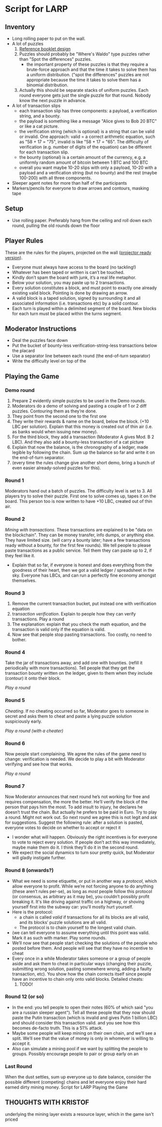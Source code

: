 # Script for LARP

## Inventory
  * Long rolling paper to put on the wall.
  * A lot of puzzles
      1. [Reference booklet design](https://docs.google.com/document/d/1LC2HjMGDTYE7t7ImssBEE-eO3C9rFEdic0oUgjDx5Js/edit?usp=sharing)
      2. Puzzles should probably be "Where's Waldo" type puzzles rather than "Spot the differences" puzzles.
          * the important property of these puzzles is that they require a brute-force approach and that the time it takes to solve them has a uniform distribution. ("spot the differences" puzzles are not appropriate because the time it takes to solve them has a binomial distribution.
      3. Actually this should be separate stacks of uniform puzzles. Each round everyone gets just the single puzzle for that round. Nobody know the next puzzle in advance.
  * A lot of transaction slips
      * each transaction slip has three components: a payload, a verification string, and a bounty.
      * the payload is something like a message "Alice gives to Bob 20 BTC" or like a cat picture.
      * the verification string (which is optional) is a string that can be valid or invalid. One approach: valid  = a correct arithmetic equation, such as "58 + 17 = "75", invalid is like "58 + 17 = "65". The difficulty of verification (e.g. number of digits of the equation) can be different for each transaction slip.
      * the bounty (optional) is a certain amount of the currency, e.g. a uniformly random amount of bitcoin between 1 BTC and 100 BTC
      * overall you want maybe 10-20 slips with only a payload, 10-20 with a payload and a verification string (but no bounty) and the rest (maybe 100-200) with all three components.
  * Sleeper agent notes for more than half of the participants    
  * Markers/pencils for everyone to draw arrows and contours, masking tape

## Setup
  * Use rolling paper. Preferably hang from the ceiling and roll down each round, pulling the old rounds down the floor

## Player Rules

These are the rules for the players, projected on the wall ([projector ready version](https://docs.google.com/presentation/d/1R_bDLYL-wk1zwhCHcycwkrSRZAxQ4Ervh3lazzgdTxQ/edit?usp=sharing)).

  * Everyone must always have access to the board (no tackling!)
  * Whatever has been taped or written is can’t be touched.
  * Kindly don’t spam the board with junk, it’s a real life metaphor.
  * Below your solution, you may paste up to 2 transactions.
  * Every solution constitutes a block, and must point to exactly one already existing valid block. Pointing is done by drawing an arrow.
  * A valid block is a taped solution, signed by surrounding it and all associated information (i.e. transactions etc) by a solid contour.
  * Each turn is played within a delimited segment of the board. New blocks for each turn must be placed within the turns segment.

## Moderator Instructions
  * Deal the puzzles face down
  * Put the bucket of bounty-less verification-string-less transactions below the placard
  * Use a separator line between each round (the end-of-turn separator)
  * Write the difficulty level on top of the

## Playing the Game

### Demo round
  1.  Prepare 2 evidently simple puzzles to be used in the Demo rounds.
  1. Moderators do a demo of solving and pasting a couple of 1 or 2 diff puzzles. Contouring them as they’re done.
  1. They point from the second one to the first one
  1. They write their rewards & name on the board, below the block. (+10 LBC per solution).
  Explain that this money is created out of thin air (i.e. as banks would when issuing new money).
  1. For the third block, they add a transaction (Moderator A gives Mod. B 2 LBC). And they also add a bounty-less transaction of a cat picture
  1. Explain that now the balance, is the chronography of a ledger, made legible by following the chain.
  Sum up the balance so far and write it on the end-of-turn separator.
  1. (every time the rules change give another short demo, bring a bunch of even easier already-solved puzzles for this).

### Round 1
Moderators hand out a batch of puzzles. The difficulty level is set to 3. All players try to solve their puzzle. First one to solve comes up, tapes it on the board.
This person too is now written to have +10 LBC, created out of thin air.

### Round 2
*Mining with transactions*.
These transactions are explained to be "data on the blockchain". They can be money transfer, info dumps, or anything else. They have limited size. (will carry a bounty later; have a few transactions ready without a bounty, for the first few rounds). We tell people to please paste transactions as a public service. Tell them they can paste up to 2, if they feel like it.
* Explain that so far, if everyone is honest and does everything from the goodness of their heart, then we got a valid ledger / spreadsheet in the sky.
Everyone has LBCs, and can run a perfectly fine economy amongst themselves.

### Round 3
1. Remove the current transaction bucket, put instead one with verification equation
2. tra*nsaction verification*. Explain to people how they can verify transactions.
Play a round
3. The explanation: explain that you check the math equation, and the transaction is valid only if the equation is valid.
4. Now see that people stop pasting transactions. Too costly, no need to bother.

### Round 4
Take the jar of transactions away, and add one with bounties. (refill it periodically with more transactions). Tell people that they get the transaction bounty written on the ledger, given to them when they include (contour) it onto their block.

*Play a round*

### Round 5
*Cheating*.
If no cheating occurred so far, Moderator goes to someone in secret and asks them to cheat and paste a lying puzzle solution suspiciously early.

*Play a round (with a cheater)*

### Round 6
Now people start complaining. We agree the rules of the game need to change: verification is needed. We decide to play a bit with Moderator verifying and see how that works.

*Play a round*

### Round 7
Now Moderator announces that next round he’s not working for free and requires compensation, the more the better. He’ll verify the block of the person that pays him the most. To add insult to injury, he declares he doesn’t trust the chain. But actually he prefers to be paid in Euro.
Try to play a round. Might not work out.
So next round we agree this is not legit and ask for suggestions.
Suggest the following rule: after a solution is pasted, everyone votes to decide on whether to accept or reject it
* I wonder what will happen. Obviously the right incentives is for everyone to vote to reject every solution. If people don’t act this way immediately, maybe make them do it. I think they’ll do it in the second round.
* We expect the social dynamics to turn sour pretty quick, but Moderator will gladly instigate further.

### Round 8 (onwards?)
* What we need is some etiquette, or put in another way a *protocol*, which allow everyone to profit. While we’re not forcing anyone to do anything (these aren’t rules per-se), as long as *most* people follow this protocol (or consensus, as arbitrary as it may be), you couldn’t possibly profit breaking it.
It's like driving against traffic on a highway, or shoving yourself first into the subway car: you'll mostly hurt yourself.
* Here is the protocol:
    * a chain is called *valid* if transactions for all its blocks are all valid, and its blocks’ puzzle solutions are all valid.
    * The protocol is to chain yourself to the longest valid chain.
* (we can tell everyone to assume everything until this point was valid. Mark it as such with marker.
Play some rounds.
* We’ll now see that people start checking the solutions of the people who posted before them. And people will see that they have no incentive to cheat
* Every once in a while Moderator takes someone or a group of people aside and ask them to cheat in particular ways (changing their puzzle, submitting wrong solution, pasting somewhere wrong, adding a faulty transaction, etc). You show how the chain corrects itself since people have an incentive to chain only onto valid blocks. Detailed cheats:
    1. TODO!

### Round 12 (or so)
* In the end: you tell people to open their notes (60% of which said "you are a russian sleeper agent"). Tell all these people that they now should paste the Putin transaction (which is invalid and gives Putin 1 billion LBC) and should consider this transaction valid. and you see how this becomes de-facto truth. This is a 51% attack.
* Maybe some people will keep mining on their own chain, and we’ll see a split. We’ll see that the value of money is only in whomever is willing to accept it.
* Also can simulate a mining pool if we want by splitting the people to groups. Possibly encourage people to pair or group early on an

### Last Round
When the dust settles, sum up everyone up to date balance, consider the possible different (competing) chains and let everyone enjoy their hard earned dirty mining money. Script for LARP
Playing the Game



## THOUGHTS WITH KRISTOF
underlying the mining layer exists a resource layer, which in the game isn't priced
